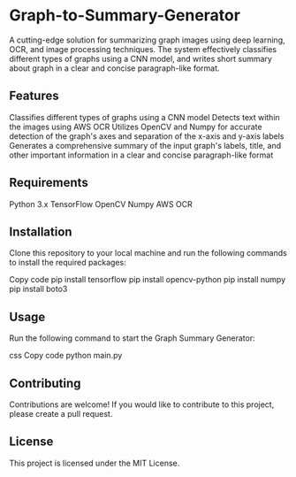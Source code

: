 # Graph-to-Summary-Generator
A cutting-edge solution for summarizing graph images using deep learning, OCR, and image processing techniques. The system effectively classifies different types of graphs using a CNN model, and writes short summary about graph in a clear and concise paragraph-like format.

## Features
Classifies different types of graphs using a CNN model
Detects text within the images using AWS OCR
Utilizes OpenCV and Numpy for accurate detection of the graph's axes and separation of the x-axis and y-axis labels
Generates a comprehensive summary of the input graph's labels, title, and other important information in a clear and concise paragraph-like format
## Requirements
Python 3.x
TensorFlow
OpenCV
Numpy
AWS OCR
## Installation
Clone this repository to your local machine and run the following commands to install the required packages:

Copy code
pip install tensorflow
pip install opencv-python
pip install numpy
pip install boto3
## Usage
Run the following command to start the Graph Summary Generator:

css
Copy code
python main.py
## Contributing
Contributions are welcome! If you would like to contribute to this project, please create a pull request.

## License
This project is licensed under the MIT License.
